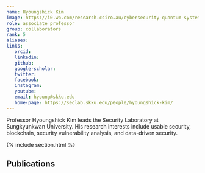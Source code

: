 ```yaml
---
name: Hyoungshick Kim
image: https://i0.wp.com/research.csiro.au/cybersecurity-quantum-systems/wp-content/uploads/sites/113/2019/11/Dr-Hyoungshick-Kim-e1574132886907.jpg?w=840&ssl=1
role: associate professor
group: collaborators
rank: 5
aliases:
links:
   orcid: 
   linkedin: 
   github: 
   google-scholar: 
   twitter: 
   facebook: 
   instagram: 
   youtube: 
   email: hyoung@skku.edu
   home-page: https://seclab.skku.edu/people/hyoungshick-kim/
---
```


Professor Hyoungshick Kim leads the Security Laboratory at Sungkyunkwan University. His research interests include usable security, blockchain, security vulnerability analysis, and data-driven security.

{% include section.html %}
## Publications
